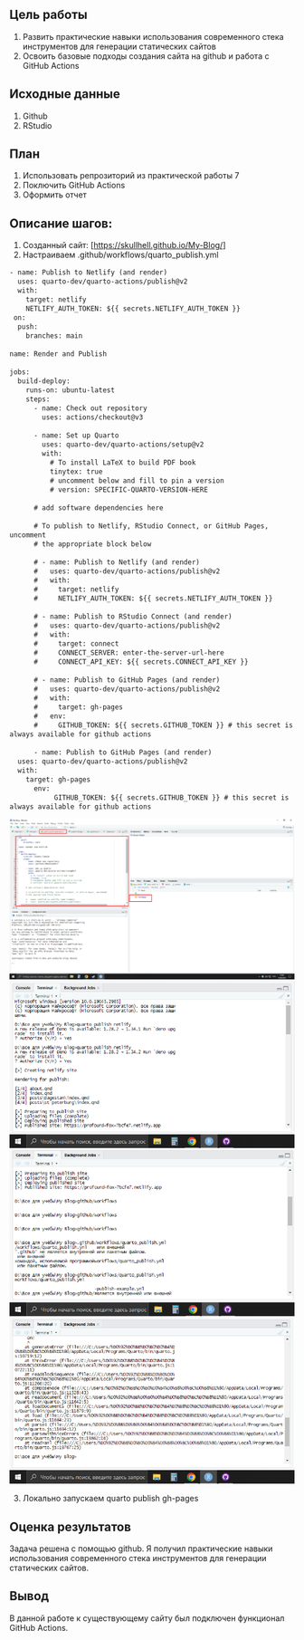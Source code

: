 ## Цель работы

1.  Развить практические навыки использования современного стека инструментов для генерации статических сайтов
2.  Освоить базовые подходы создания сайта на github и работа с GitHub Actions

## Исходные данные

1.  Github
2.  RStudio

## План

1.  Использовать репрозиторий из практической работы 7
2.  Поключить GitHub Actions
3.  Оформить отчет

## Описание шагов:

1.  Созданный сайт: [https://skullhell.github.io/My-Blog/]
2.  Настраиваем .github/workflows/quarto_publish.yml

```
- name: Publish to Netlify (and render)
  uses: quarto-dev/quarto-actions/publish@v2
  with:
    target: netlify
    NETLIFY_AUTH_TOKEN: ${{ secrets.NETLIFY_AUTH_TOKEN }}
 on:
  push:
    branches: main

name: Render and Publish

jobs:
  build-deploy:
    runs-on: ubuntu-latest
    steps:
      - name: Check out repository
        uses: actions/checkout@v3
        
      - name: Set up Quarto
        uses: quarto-dev/quarto-actions/setup@v2
        with:
          # To install LaTeX to build PDF book 
          tinytex: true 
          # uncomment below and fill to pin a version
          # version: SPECIFIC-QUARTO-VERSION-HERE
      
      # add software dependencies here

      # To publish to Netlify, RStudio Connect, or GitHub Pages, uncomment
      # the appropriate block below
      
      # - name: Publish to Netlify (and render)
      #   uses: quarto-dev/quarto-actions/publish@v2
      #   with:
      #     target: netlify
      #     NETLIFY_AUTH_TOKEN: ${{ secrets.NETLIFY_AUTH_TOKEN }}
        
      # - name: Publish to RStudio Connect (and render)
      #   uses: quarto-dev/quarto-actions/publish@v2
      #   with:
      #     target: connect
      #     CONNECT_SERVER: enter-the-server-url-here
      #     CONNECT_API_KEY: ${{ secrets.CONNECT_API_KEY }} 

      # - name: Publish to GitHub Pages (and render)
      #   uses: quarto-dev/quarto-actions/publish@v2
      #   with:
      #     target: gh-pages
      #   env:
      #     GITHUB_TOKEN: ${{ secrets.GITHUB_TOKEN }} # this secret is always available for github actions
      
      - name: Publish to GitHub Pages (and render)
  uses: quarto-dev/quarto-actions/publish@v2
  with:
    target: gh-pages
      env:
           GITHUB_TOKEN: ${{ secrets.GITHUB_TOKEN }} # this secret is always available for github actions
```
![screen](https://github.com/SKulLHelL/authentication-system-6-sem/blob/main/Lab%208/screenshots/Screenshot_11.png)
![screen](https://github.com/SKulLHelL/authentication-system-6-sem/blob/main/Lab%208/screenshots/Screenshot_2.png)
![screen](https://github.com/SKulLHelL/authentication-system-6-sem/blob/main/Lab%208/screenshots/Screenshot_3.png)
![screen](https://github.com/SKulLHelL/authentication-system-6-sem/blob/main/Lab%208/screenshots/Screenshot_4.png)

3.  Локально запускаем quarto publish gh-pages

## Оценка результатов

Задача решена с помощью github. Я получил практические навыки использования современного стека инструментов для генерации статических сайтов.

## Вывод

В данной работе к существующему сайту был подключен функционал GitHub Actions.
